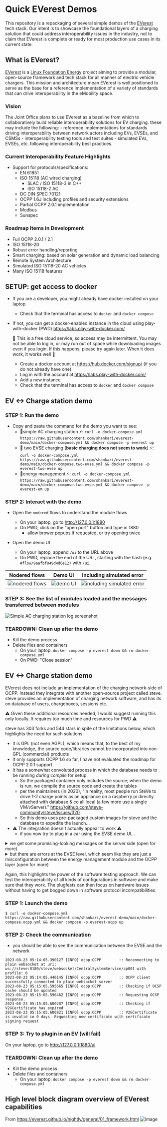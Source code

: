 # Quick EVerest Demos

This repository is a repackaging of several simple demos of the [EVerest](https://lfenergy.org/projects/everest/) tech stack. Our intent is to showcase the foundational layers of a charging solution that could address interoperability issues in the industry, not to claim that EVerest is complete or ready for most production use cases in its current state.

## What is EVerest?
[EVerest](https://lfenergy.org/projects/everest/) is a [Linux Foundation Energy](https://lfenergy.org/) project aiming to provide a modular, open-source framework and tech stack for all manner of electric vehicle chargers. This mission and architecture mean EVerest is well positioned to serve as the base for a reference implementation of a variety of standards that can drive interoperability in the eMobility space.

### Vision
The Joint Office plans to use EVerest as a baseline from which to collaboratively build reliable interoperability solutions for EV charging. these may include the following:
    - reference implementations for standards driving interoperability between network actors including EVs, EVSEs, and CSMSs
    - interoperability testing tools and test suites
    - simulated EVs, EVSEs, etc. following interoperability best practices.

### Current Interoperability Feature Highlights
- Support for protocols/specifications:
    - EN 61851
    - ISO 15118 (AC wired charging)
        - SLAC / ISO 15118-3 in C++
        - ISO 15118-2 AC
    - DC DIN SPEC 70121
    - OCPP 1.6J including profiles and security extensions
    - Partial OCPP 2.0.1 implementation
    - Modbus
    - Sunspec

### Roadmap Items in Development
- Full OCPP 2.0.1 / 2.1
- ISO 15118-20
- Robust error handling/reporting
- Smart charging: based on solar generation and dynamic load balancing
- Remote System Architecture
- Simulated ISO 15118-20 AC vehicles
- Many ISO 15118 features


## SETUP: get access to docker

- If you are a developer, you might already have docker installed on your laptop
    - Check that the terminal has access to `docker` and `docker compose`
- If not, you can get a docker-enabled instance in the cloud using play-with-docker (PWD)
    https://labs.play-with-docker.com/

  🚨  This is a free cloud service, so access may be intermittent. You may not be able to log in, or may run out of space while downloading images even if you login. If this happens, please try again later. When it does work, it works well 🚨
    - Create a docker account at https://hub.docker.com/signup/ (if you do not already have one)
    - Log in with the account at https://labs.play-with-docker.com/
    - Add a new instance
    - Check that the terminal has access to `docker` and `docker compose`

## EV <-> Charge station demo

### STEP 1: Run the demo
- Copy and paste the command for the demo you want to see:
    - 🚨simple AC charging station ⚡: `curl -o docker-compose.yml https://raw.githubusercontent.com/shankari/everest-demo/main/docker-compose.yml && docker compose -p everest up`
    - 🚨 two EVSE charging (**basic charging does not seem to work**) ⚡: `curl -o docker-compose.yml https://raw.githubusercontent.com/shankari/everest-demo/main/docker-compose.two-evse.yml && docker compose -p everest-two-evse up`
    - 🚨energy management ⚡: `curl -o docker-compose.yml https://raw.githubusercontent.com/shankari/everest-demo/main/docker-compose.two-evse.yml && docker compose -p everest-em up`

### STEP 2: Interact with the demo
- Open the `nodered` flows to understand the module flows
    - On your laptop, go to http://127.0.0.1:1880
    - On PWD, click on the "open port" button and type in 1880
      - allow brower popups if requested, or try opening twice

- Open the demo UI
    - On your laptop, append `/ui` to the URL above
    - On PWD, replace the end of the URL, starting with the hash (e.g. `#flow/9aafbf849d4d6e12)` with `/ui`

| Nodered flows | Demo UI | Including simulated error |
 |-------|--------|------|
 | ![nodered flows](img/node-red-example.png) | ![demo UI](img/charging-ui.png) | ![including simulated error](img/including-simulated-error.png) |
 

### STEP 3: See the list of modules loaded and the messages transferred between modules
![Simple AC charging station log screenshot](img/simple_ac_charging_station.png)

### TEARDOWN: Clean up after the demo
- Kill the demo process
- Delete files and containers
  - On your laptop: `docker compose -p everest down && rm docker-compose.yml`
  - On PWD: "Close session"

## EV <-> Charge station demo

EVerest does not include an implementation of the charging network-side of
OCPP. Instead they integrate with another open-source project called steve.
steve provides an implementation of charging network software, and has its on
database of users, chargeboxes, sessions etc.

⚠️  Given these additional resources needed, I would suggest running this only
locally. It requires too much time and resources for PWD ⚠️

steve has 303 forks and 544 stars in spite of the limitations below, which
highlights the need for such solutions.

- It is GPL (not even AGPL), which means that, to the best of my knowledge, the source code/libraries cannot be incorporated into non-GPL (commercial) products
- It only supports OCPP 1.6 so far, I have not evaluated the roadmap for OCPP 2.0.1 support
- It has a somewhat convoluted process in which the database needs to be running *during compile* for setup.
    - So the packaged container only includes the source; when the demo is run, we compile the source code and create the tables
    - per the maintainers (in 2020), "In reality, most people run SteVe to drive 1-2
      charge points as an appliance on a raspberry pi directly attached with
        database & co all local (a few more use a single VM/vServer)."
        https://github.com/steve-community/steve/issues/320
    - So this demo uses pre-packaged custom images for steve and the database to expedite the launch...
-  ⚠️  The integration doesn't actually appear to work ⚠️
    - if you now try to plug in a car using the EVSE demo UI...

<details>
<summary>we get some promising-looking messages on the server side (open for more) </summary>

    ```
        everest-demo-steve-1        | [INFO ] 2023-08-23 05:15:05,608 de.rwth.idsg.steve.ocpp.ws.WebSocketLogger (qtp247162961-36) - [chargeBoxId=cp001, sessionId=3df7f3bc-e076-d275-090f-f2a6eb9d02ac] Received: [2,"ab6930f6-bf8d-477d-9c1e-d9befb11e239","DataTransfer",{"data":"{\"certificateType\":\"V2GCertificate\",\"csr\":\"-----BEGIN CERTIFICATE REQUEST-----\\nMIIBKjCB0QIBADBDMQswCQYDVQQGEwJERTEPMA0GA1UECgwGUGlvbml4MQ4wDAYD\\nVQQDDAVjcDAwMTETMBEGCgmSJomT8ixkARkWA0NQTzBZMBMGByqGSM49AgEGCCqG\\nSM49AwEHA0IABA1ax+CTmpQuDa46+uPqWvSq0Eh0Jl6a1G7K4bUVtHogCYr+GuOb\\nbrkvjd5ZpuNbpDhheUQ15U7ih/5LC6cUUISgLDAqBgkqhkiG9w0BCQ4xHTAbMAsG\\nA1UdDwQEAwIDiDAMBgNVHRMBAf8EAjAAMAoGCCqGSM49BAMCA0gAMEUCIAwi8oUK\\nYfUVdflSSs53+57PHrDxV6ot4n6GuChfB61yAiEAqjK1EkIpY5ARU2M5RRB/zJ2K\\n9OaW5J2mVzfEk8Bfi6A=\\n-----END CERTIFICATE REQUEST-----\\n\"}","messageId":"SignCertificate","vendorId":"org.openchargealliance.iso15118pnc"}]
        everest-demo-steve-1        | [INFO ] 2023-08-23 05:15:05,609 de.rwth.idsg.steve.service.CentralSystemService16_Service (qtp247162961-36) - [Data Transfer] Charge point: cp001, Vendor Id: org.openchargealliance.iso15118pnc
        everest-demo-steve-1        | [INFO ] 2023-08-23 05:15:05,609 de.rwth.idsg.steve.service.CentralSystemService16_Service (qtp247162961-36) - [Data Transfer] Message Id: SignCertificate
        everest-demo-steve-1        | [INFO ] 2023-08-23 05:15:05,610 de.rwth.idsg.steve.service.CentralSystemService16_Service (qtp247162961-36) - [Data Transfer] Data: {"certificateType":"V2GCertificate","csr":"-----BEGIN CERTIFICATE REQUEST-----\nMIIBKjCB0QIBADBDMQswCQYDVQQGEwJERTEPMA0GA1UECgwGUGlvbml4MQ4wDAYD\nVQQDDAVjcDAwMTETMBEGCgmSJomT8ixkARkWA0NQTzBZMBMGByqGSM49AgEGCCqG\nSM49AwEHA0IABA1ax+CTmpQuDa46+uPqWvSq0Eh0Jl6a1G7K4bUVtHogCYr+GuOb\nbrkvjd5ZpuNbpDhheUQ15U7ih/5LC6cUUISgLDAqBgkqhkiG9w0BCQ4xHTAbMAsG\nA1UdDwQEAwIDiDAMBgNVHRMBAf8EAjAAMAoGCCqGSM49BAMCA0gAMEUCIAwi8oUK\nYfUVdflSSs53+57PHrDxV6ot4n6GuChfB61yAiEAqjK1EkIpY5ARU2M5RRB/zJ2K\n9OaW5J2mVzfEk8Bfi6A=\n-----END CERTIFICATE REQUEST-----\n"}
        everest-demo-steve-1        | [INFO ] 2023-08-23 05:15:05,611 de.rwth.idsg.steve.ocpp.ws.WebSocketLogger (qtp247162961-36) - [chargeBoxId=cp001, sessionId=3df7f3bc-e076-d275-090f-f2a6eb9d02ac] Sending: [3,"ab6930f6-bf8d-477d-9c1e-d9befb11e239",{"status":"Accepted"}]
        everest-demo-steve-1        | [INFO ] 2023-08-23 05:17:28,991 de.rwth.idsg.steve.ocpp.ws.WebSocketLogger (qtp247162961-27) - [chargeBoxId=cp001, sessionId=3df7f3bc-e076-d275-090f-f2a6eb9d02ac] Received: [2,"1bc50919-858c-49ad-9907-9a788039f6e3","StatusNotification",{"connectorId":1,"errorCode":"NoError","status":"Preparing"}]
        everest-demo-steve-1        | [INFO ] 2023-08-23 05:17:29,008 de.rwth.idsg.steve.ocpp.ws.WebSocketLogger (qtp247162961-27) - [chargeBoxId=cp001, sessionId=3df7f3bc-e076-d275-090f-f2a6eb9d02ac] Sending: [3,"1bc50919-858c-49ad-9907-9a788039f6e3",{}]
    ```

</details>

<details>

<summary> but there are errors at the EVSE level, which seem like they are just a
misconfiguration between the energy management module and the OCPP layer (open for more) </summary>

```
2023-08-23 05:17:28.938506 [INFO] evse_manager_1:  :: SYS  Session logging started.
2023-08-23 05:17:28.938728 [INFO] evse_manager_1:  :: EVSE IEC Session Started: EVConnected
2023-08-23 05:17:28.989786 [INFO] ocpp:OCPP        :: Logging OCPP messages to html file: /tmp/everest-logs/2023-08-23T05:17:28.938Z-51567328-285c-4ce3-a679-8987a246484f/incomplete-ocpp.html
2023-08-23 05:17:30.301639 [ERRO] energy_manager: std::vector<types::energy::EnforcedLimits> module::EnergyManager::run_optimizer(types::energy::EnergyFlowRequest) :: Trading: Maximum number of trading rounds reached.
2023-08-23 05:17:32.012429 [ERRO] energy_manager: std::vector<types::energy::EnforcedLimits> module::EnergyManager::run_optimizer(types::energy::EnergyFlowRequest) :: Trading: Maximum number of trading rounds reached.
2023-08-23 05:17:33.708568 [ERRO] energy_manager: std::vector<types::energy::EnforcedLimits> module::EnergyManager::run_optimizer(types::energy::EnergyFlowRequest) :: Trading: Maximum number of trading rounds reached.
2023-08-23 05:17:35.264066 [ERRO] energy_manager: std::vector<types::energy::EnforcedLimits> module::EnergyManager::run_optimizer(types::energy::EnergyFlowRequest) :: Trading: Maximum number of trading rounds reached.
2023-08-23 05:17:36.903633 [ERRO] energy_manager: std::vector<types::energy::EnforcedLimits> module::EnergyManager::run_optimizer(types::energy::EnergyFlowRequest) :: Trading: Maximum number of trading rounds reached.
```

</details>

Again, this highlights the power of the software testing approach. We can test
the interoperability of all kinds of configurations in software and make sure
that they work. The plugfests can then focus on hardware issues without having
to get bogged down in software protocol incompatibilities.


### STEP 1: Launch the demo

```
$ curl -o docker-compose.yml https://raw.githubusercontent.com/shankari/everest-demo/main/docker-compose.ocpp.yml && docker compose -p everest-ocpp up
```

### STEP 2: Check the communication

- you should be able to see the communication between the EVSE and the network

```
2023-08-23 05:14:05.390127 [INFO] ocpp:OCPP        :: Reconnecting to plain websocket at uri: ws://steve:8180/steve/websocket/CentralSystemService/cp001 with profile: 0
2023-08-23 05:14:05.446145 [INFO] ocpp:OCPP        :: OCPP client successfully connected to plain websocket server
2023-08-23 05:15:05.595665 [INFO] ocpp:OCPP        :: Checking if OCSP cache should be updated
2023-08-23 05:15:05.596462 [INFO] ocpp:OCPP        :: Requesting OCSP response.
2023-08-23 05:15:05.600287 [INFO] ocpp:OCPP        :: Checking if V2GCertificate has expired
2023-08-23 05:15:05.600821 [INFO] ocpp:OCPP        :: V2GCertificate is invalid in 0 days. Requesting new certificate with certificate signing request
```

### STEP 3: Try to plugin in an EV (will fail)
On your laptop, go to http://127.0.0.1:1880/ui


### TEARDOWN: Clean up after the demo
- Kill the demo process
- Delete files and containers
  - On your laptop: `docker compose -p everest down && rm docker-compose.yml`

## High level block diagram overview of EVerest capabilities
From https://everest.github.io/nightly/general/01_framework.html
![image](https://everest.github.io/nightly/_images/quick-start-high-level-1.png)
